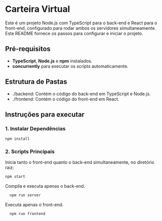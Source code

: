 # Carteira Virtual

Este é um projeto Node.js com TypeScript para o back-end e React para o front-end, configurado para rodar ambos os servidores simultaneamente. Este README fornece os passos para configurar e iniciar o projeto.

## Pré-requisitos

- **TypeScript**, **Node.js** e **npm** instalados.
- **concurrently** para executar os scripts automaticamente.

## Estrutura de Pastas
- ./backend: Contém o código do back-end em TypeScript e Node.js.
- ./frontend: Contém o código do front-end em React.

## Instruções para executar

### 1. Instalar Dependências

   ```bash
   npm install
 ```

### 2. Scripts Principais

Inicia tanto o front-end quanto o back-end simultaneamente, no diretório raiz:

   ```bash
   npm start
 ``` 

Compila e executa apenas o back-end.
  
  ```bash
    npm run server
  ```

Executa apenas o front-end.

  ```bash
    npm run frontend
  ```